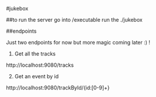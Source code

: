 #jukebox


##to run the server
go into /executable
run the ./jukebox

##endpoints

 Just two endpoints for now but more magic coming later :) !

1) Get all the tracks

http://localhost:9080/tracks

2) Get an event by id

http://localhost:9080/trackById/{id:[0-9]+}
